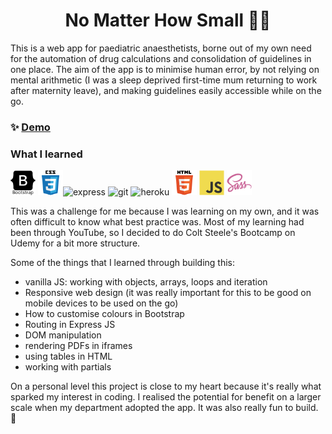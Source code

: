 
<h1 align="center">No Matter How Small 👶🏻</h1>

This is a web app for paediatric anaesthetists, borne out of my own need for the automation of drug calculations and consolidation of guidelines in one place. The aim of the app is to minimise human error, by not relying on mental arithmetic (I was a sleep deprived first-time mum returning to work after maternity leave), and making guidelines easily accessible while on the go.

### ✨ [Demo](https://paedsinduction.com/)

### What I learned

<img src="https://raw.githubusercontent.com/devicons/devicon/master/icons/bootstrap/bootstrap-plain-wordmark.svg" alt="bootstrap" width="40" height="40"/>  <img src="https://raw.githubusercontent.com/devicons/devicon/master/icons/css3/css3-original-wordmark.svg" alt="css3" width="40" height="40"/><img src="https://img.icons8.com/office/512/express-js.png" alt="express" width="40" height="40"/> <img src="https://www.vectorlogo.zone/logos/git-scm/git-scm-icon.svg" alt="git" width="40" height="40"/>  <img src="https://www.vectorlogo.zone/logos/heroku/heroku-icon.svg" alt="heroku" width="40" height="40"/>  <img src="https://raw.githubusercontent.com/devicons/devicon/master/icons/html5/html5-original-wordmark.svg" alt="html5" width="40" height="40"/>  <img src="https://raw.githubusercontent.com/devicons/devicon/master/icons/javascript/javascript-original.svg" alt="javascript" width="40" height="40"/>  <img src="https://raw.githubusercontent.com/devicons/devicon/master/icons/sass/sass-original.svg" alt="sass" width="40" height="40"/>

This was a challenge for me because I was learning on my own, and it was often difficult to know what best practice was. Most of my learning had been through YouTube, so I decided to do Colt Steele's Bootcamp on Udemy for a bit more structure.

Some of the things that I learned through building this:
- vanilla JS: working with objects, arrays, loops and iteration
- Responsive web design (it was really important for this to be good on mobile devices to be used on the go)
- How to customise colours in Bootstrap
- Routing in Express JS
- DOM manipulation
- rendering PDFs in iframes
- using tables in HTML
- working with partials

On a personal level this project is close to my heart because it's really what sparked my interest in coding. I realised the potential for benefit on a larger scale when my department adopted the app. It was also really fun to build. 💫
